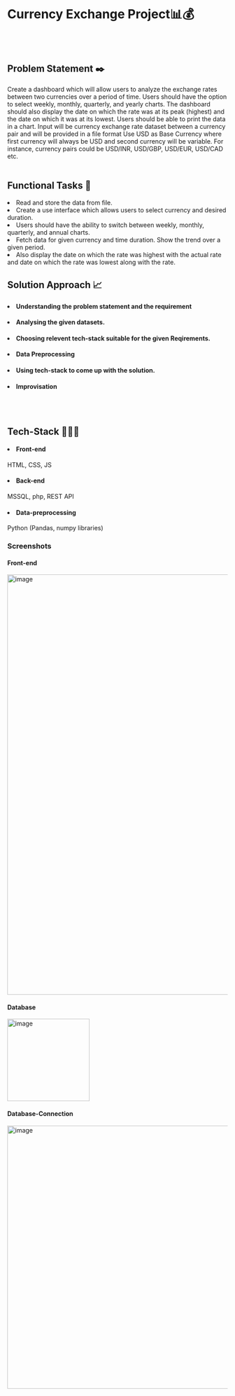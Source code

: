 # Currency Exchange Project📊💰

<br><br>

## Problem Statement ✒️
Create a dashboard which will allow users to analyze the exchange rates between two currencies
over a period of time. Users should have the option to select weekly, monthly, quarterly, and yearly
charts. The dashboard should also display the date on which the rate was at its peak (highest) and
the date on which it was at its lowest. Users should be able to print the data in a chart. Input will be
currency exchange rate dataset between a currency pair and will be provided in a file format
Use USD as Base Currency where first currency will always be USD and second currency will be
variable. For instance, currency pairs could be USD/INR, USD/GBP, USD/EUR, USD/CAD etc.
<br>
<br>

## Functional Tasks 📝
<li>Read and store the data from file.</li>
<li>Create a use interface which allows users to select currency and desired duration.</li>
<li>Users should have the ability to switch between weekly, monthly, quarterly, and annual charts.</li>
<li>Fetch data for given currency and time duration. Show the trend over a given period.</li>
<li>Also display the date on which the rate was highest with the actual rate and date on which the
rate was lowest along with the rate.</li>

## Solution Approach 📈
#### <li> Understanding the problem statement and the requirement
#### <li> Analysing the given datasets.
#### <li> Choosing relevent tech-stack suitable for the given Reqirements.
#### <li> Data Preprocessing
#### <li> Using tech-stack to come up with the solution.
#### <li> Improvisation

<br><br>

## Tech-Stack  👩🏻‍💻
#### <li>Front-end
HTML, CSS, JS
#### <li>Back-end
MSSQL, php, REST API
#### <li> Data-preprocessing 
Python (Pandas, numpy libraries)

### Screenshots
#### Front-end
<img width="960" alt="image" src="https://user-images.githubusercontent.com/73374967/200812523-a0338ee8-488f-40e7-b61f-0f92cb012a68.png">

#### Database
<img width="188" alt="image" src="https://user-images.githubusercontent.com/73374967/200815999-7f80b533-956a-40a5-9658-6e0700d2e345.png">

#### Database-Connection
<img width="601" alt="image" src="https://user-images.githubusercontent.com/73374967/200816440-2c1a2763-d344-4251-b29d-15c0d69137a9.png">




